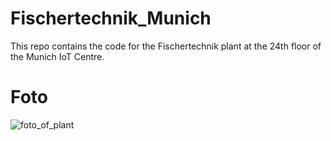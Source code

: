 # Fischertechnik_Munich
This repo contains the code for the Fischertechnik plant at the 24th floor of the Munich IoT Centre.

# Foto
![foto_of_plant](https://media.github.ibm.com/user/234399/files/9b057700-e503-11e9-860f-bccd392ba3a5)
